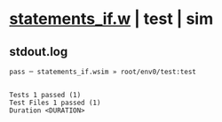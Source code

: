 # [statements_if.w](../../../../../examples/tests/valid/statements_if.w) | test | sim

## stdout.log
```log
pass ─ statements_if.wsim » root/env0/test:test
 
 
Tests 1 passed (1)
Test Files 1 passed (1)
Duration <DURATION>
```

